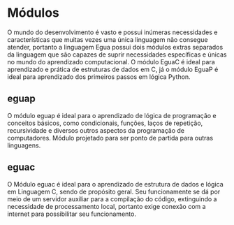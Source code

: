# Módulos
O mundo do desenvolvimento é vasto e possui inúmeras necessidades e características que muitas vezes uma única linguagem não consegue atender, portanto a linguagem Egua possui dois módulos extras separados da linguagem que são capazes de suprir necessidades específicas e únicas no mundo do aprendizado computacional. O módulo EguaC é ideal para aprendizado e prática de estruturas de dados em C, já o módulo EguaP é ideal para aprendizado dos primeiros passos em lógica Python.

## eguap
O módulo eguap é ideal para o aprendizado de lógica de programação e conceitos básicos, como condicionais, funções, laços de repetição, recursividade e diversos outros aspectos da programação de computadores. Módulo projetado para ser ponto de partida para outras linguagens.

## eguac
O Módulo eguac é ideal para o aprendizado de estrutura de dados e lógica em Linguagem C, sendo de propósito geral. Seu funcionamente se dá por meio de um servidor auxiliar para a compilação do código, extinguindo a necessidade de processamento local, portanto exige conexão com a internet para possibilitar seu funcionamento.